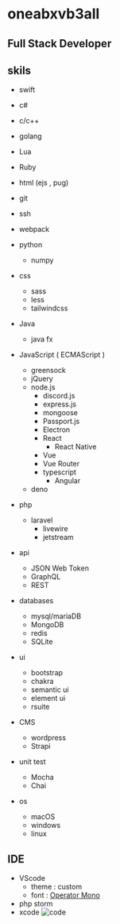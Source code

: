 # oneabxvb3all
## Full Stack Developer

## skils
* swift
* c#
* c/c++
* golang
* Lua
* Ruby
* html (ejs , pug)
* git
* ssh
* webpack
* python 
  * numpy
* css
  * sass
  * less 
  * tailwindcss
* Java 
  * java fx
* JavaScript ( ECMAScript )
  * greensock
  * jQuery
  * node.js
    * discord.js
    * express.js
    * mongoose
    * Passport.js
    * Electron 
    * React
      * React Native
    * Vue
    * Vue Router
    * typescript   
      * Angular 
  * deno

* php 
  * laravel
    * livewire
    * jetstream

* api
  * JSON Web Token
  * GraphQL
  * REST

* databases
  * mysql/mariaDB
  * MongoDB
  * redis 
  * SQLite

* ui 
  * bootstrap 
  * chakra
  * semantic ui
  * element ui
  * rsuite

* CMS
  * wordpress
  * Strapi

* unit test
  * Mocha
  * Chai

* os
  * macOS
  * windows
  * linux

## IDE
* VScode
  * theme : custom
  * font  :  [Operator Mono](https://www.typography.com/fonts/operator/styles)
* php storm
* xcode
![code](https://cdn.discordapp.com/attachments/864419077572263946/866654554258145290/code.png)

